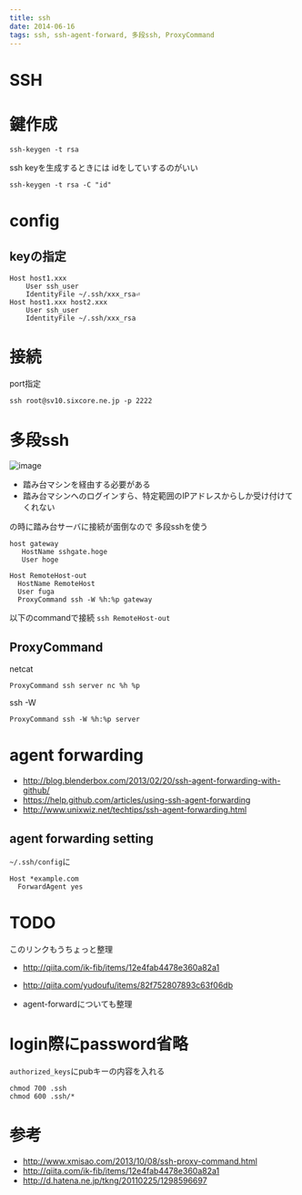 ```yaml
---
title: ssh
date: 2014-06-16
tags: ssh, ssh-agent-forward, 多段ssh, ProxyCommand
---
```


SSH
=======

# 鍵作成

```
ssh-keygen -t rsa
```
ssh keyを生成するときには idをしていするのがいい

```
ssh-keygen -t rsa -C "id"
```

# config

## keyの指定

```
Host host1.xxx
    User ssh_user
    IdentityFile ~/.ssh/xxx_rsa⏎
Host host1.xxx host2.xxx
    User ssh_user
    IdentityFile ~/.ssh/xxx_rsa
```

# 接続


port指定
```
ssh root@sv10.sixcore.ne.jp -p 2222
```

# 多段ssh


![image](http://lunchmate-blog.s3.amazonaws.com/blog-image/2014-06-16/ssh-connection.png)

* 踏み台マシンを経由する必要がある
* 踏み台マシンへのログインすら、特定範囲のIPアドレスからしか受け付けてくれない

の時に踏み台サーバに接続が面倒なので
多段sshを使う

```
host gateway
   HostName sshgate.hoge
   User hoge

Host RemoteHost-out
  HostName RemoteHost
  User fuga
  ProxyCommand ssh -W %h:%p gateway
```
以下のcommandで接続
`ssh RemoteHost-out `

## ProxyCommand

netcat

`ProxyCommand ssh server nc %h %p`

ssh -W

`ProxyCommand ssh -W %h:%p server`

# agent forwarding

* <http://blog.blenderbox.com/2013/02/20/ssh-agent-forwarding-with-github/>
* <https://help.github.com/articles/using-ssh-agent-forwarding>
* <http://www.unixwiz.net/techtips/ssh-agent-forwarding.html>

## agent forwarding setting

`~/.ssh/config`に

```
Host *example.com
  ForwardAgent yes
```


# TODO

このリンクもうちょっと整理
* <http://qiita.com/ik-fib/items/12e4fab4478e360a82a1>
* <http://qiita.com/yudoufu/items/82f752807893c63f06db>

* agent-forwardについても整理


# login際にpassword省略

`authorized_keys`にpubキーの内容を入れる

```
chmod 700 .ssh
chmod 600 .ssh/*
```


# 参考

* <http://www.xmisao.com/2013/10/08/ssh-proxy-command.html>
* <http://qiita.com/ik-fib/items/12e4fab4478e360a82a1>
* <http://d.hatena.ne.jp/tkng/20110225/1298596697>
